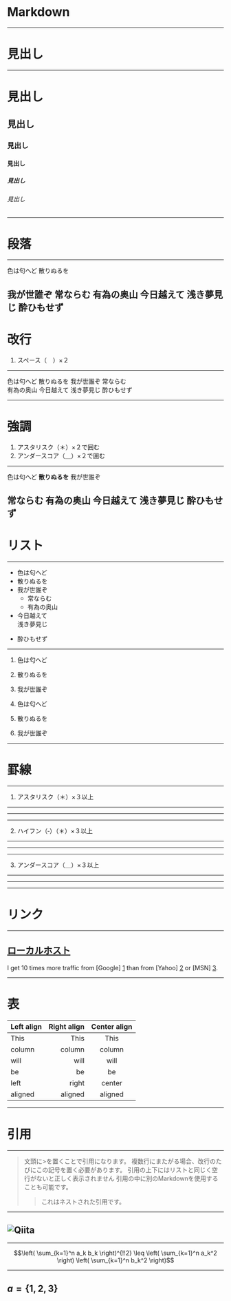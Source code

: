 # Markdown
-----------------------------------------------------------------------
# 見出し
-----------------------------------------------------------------------
# 見出し
## 見出し
### 見出し
#### 見出し
##### 見出し
###### 見出し
-----------------------------------------------------------------------
# 段落
-----------------------------------------------------------------------
色は匂へど 散りぬるを

我が世誰ぞ 常ならむ
有為の奥山 今日越えて
浅き夢見じ 酔ひもせず
-----------------------------------------------------------------------
# 改行
1. スペース（　）×２
-----------------------------------------------------------------------

色は匂へど 散りぬるを  我が世誰ぞ 常ならむ  
有為の奥山 今日越えて
浅き夢見じ 酔ひもせず

-----------------------------------------------------------------------
# 強調

1. アスタリスク（＊）×２で囲む
2. アンダースコア（＿）×２で囲む

-----------------------------------------------------------------------
色は匂へど **散りぬるを** 我が世誰ぞ

常ならむ 有為の奥山 今日越えて __浅き夢見じ__ 酔ひもせず
-----------------------------------------------------------------------
# リスト
-----------------------------------------------------------------------
* 色は匂へど
* 散りぬるを
* 我が世誰ぞ
  - 常ならむ
  - 有為の奥山
* 今日越えて  
浅き夢見じ
+ 酔ひもせず
-----------------------------------------------------------------------
1. 色は匂へど
2. 散りぬるを
3. 我が世誰ぞ

7. 色は匂へど
5. 散りぬるを
3. 我が世誰ぞ
-----------------------------------------------------------------------
# 罫線
-----------------------------------------------------------------------
1. アスタリスク（＊）×３以上
***
*****
-----------------------------------------------------------------------
2. ハイフン（‐）（＊）×３以上
----
------
-----------------------------------------------------------------------
3. アンダースコア（＿）×３以上
____
______
-----------------------------------------------------------------------
# リンク
-----------------------------------------------------------------------
[ローカルホスト](http://localhost)
-----------------------------------------------------------------------
I get 10 times more traffic from [Google] [1] than from
[Yahoo] [2] or [MSN] [3].

  [1]: http://google.com/        "Google"
  [2]: http://search.yahoo.com/  "Yahoo Search"
  [3]: http://search.msn.com/    "MSN Search"
-----------------------------------------------------------------------
# 表

| Left align | Right align | Center align |
|:-----------|------------:|:------------:|
| This       |        This |     This     |
| column     |      column |    column    |
| will       |        will |     will     |
| be         |          be |      be      |
| left       |       right |    center    |
| aligned    |     aligned |   aligned    |

-----------------------------------------------------------------------
# 引用
-----------------------------------------------------------------------

> 文頭に>を置くことで引用になります。
> 複数行にまたがる場合、改行のたびにこの記号を置く必要があります。
> 引用の上下にはリストと同じく空行がないと正しく表示されません
> 引用の中に別のMarkdownを使用することも可能です。
>> これはネストされた引用です。


-----------------------------------------------------------------------
 ![Qiita](http://qiita.com/icons/favicons/public/apple-touch-icon.png "Qiita")
-----------------------------------------------------------------------
 

-----------------------------------------------------------------------


```math
\left( \sum_{k=1}^n a_k b_k \right)^{!!2} \leq
\left( \sum_{k=1}^n a_k^2 \right) \left( \sum_{k=1}^n b_k^2 \right)
```

-----------------------------------------------------------------------
$a = \{1, 2, 3\}$
-----------------------------------------------------------------------

